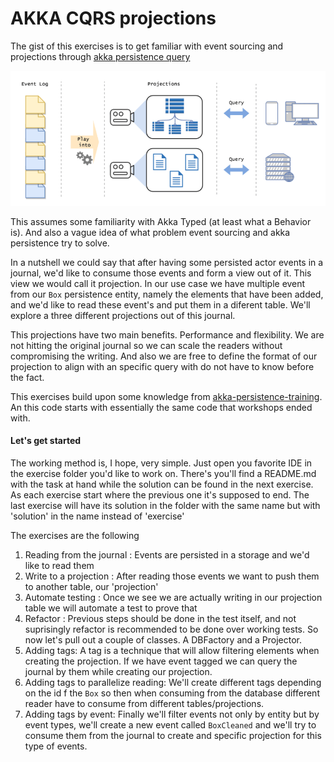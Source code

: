 
# AKKA CQRS projections
The gist of this exercises is to get familiar with event sourcing and projections through [akka persistence query](https://doc.akka.io/docs/akka/current/persistence-query.html)

![projections](projection1.png)

This assumes some familiarity with Akka Typed (at least what a Behavior is). And also a vague idea of what problem event sourcing and akka persistence try to solve.

In a nutshell we could say that after having some persisted actor events in a journal, we'd like to consume those events and form a view out of it. This view we would call it projection.
In our use case we have multiple event from our `Box` persistence entity, namely the elements that have been added, and we'd like to read these event's and put them in a diferent table. We'll explore a three different projections out of this journal.

This projections have two main benefits. Performance and flexibility. We are not hitting the original journal so we can scale the readers without compromising the writing. And also we are free to define the format of our projection to align with an specific query with do not have to know before the fact.  

This exercises build upon some knowledge from [akka-persistence-training](https://github.com/franciscolopezsancho/akka-persistence-training/). An this code starts with essentially the same code that workshops ended with.

#### Let's get started


The working method is, I hope, very simple. Just open you favorite IDE in the exercise folder you'd like to work
on. There's you'll find a README.md with the task at hand while the solution can be found in the next exercise. As each exercise start where the previous one it's supposed to end. The last exercise will have its solution in
the folder with the same name but with 'solution' in the name instead of 'exercise'

The exercises are the following

   1. Reading from the journal : Events are persisted in a storage and we'd like to read them
   2. Write to a projection : After reading those events we want to push them to another table, our 'projection'
   3. Automate testing : Once we see we are actually writing in our projection table we will automate a test to prove that
   4. Refactor : Previous steps should be done in the test itself, and not suprisingly refactor is recommended to be done over working tests. So now let's pull out a couple of classes. A DBFactory and a Projector.
   5. Adding tags: A tag is a technique that will allow filtering elements when creating the projection. If we have event tagged we can query the journal by them while creating our projection.
   6. Adding tags to parallelize reading: We'll create different tags depending on the id f the `Box` so then when consuming from the database different reader have to consume from different tables/projections.
   7. Adding tags by event: Finally we'll filter events not only by entity but by event types, we'll create a new event called `BoxCleaned` and we'll try to consume them from the journal to create and specific projection for this type of events.